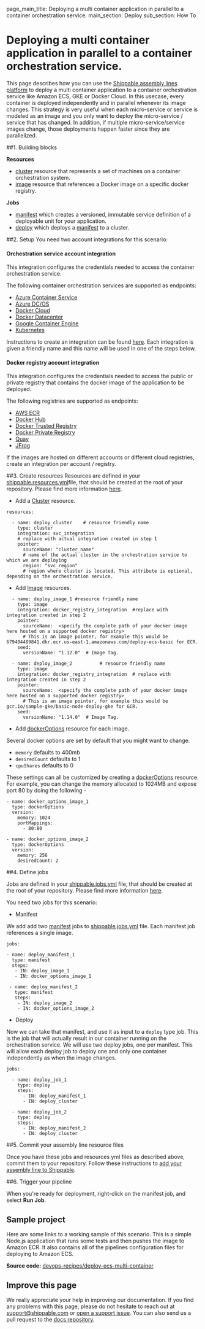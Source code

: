 page_main_title: Deploying a multi container application in parallel to a container orchestration service.
main_section: Deploy
sub_section: How To

# Deploying a multi container application in parallel to a container orchestration service.

This page describes how you can use the [Shippable assembly lines platform](/platform/overview/) to deploy a multi container application to a container orchestration service like Amazon ECS, GKE or Docker Cloud. In this usecase, every container is deployed independently and in parallel whenever its image changes. This strategy is very useful when each micro-service or service is modeled as an image and you only want to deploy the micro-service / service that has changed. In addition, if multiple micro-service/service images change, those deployments happen faster since they are parallelized.

##1. Building blocks

**Resources**

- [cluster](/platform/workflow/resource/cluster/) resource that represents a set of machines on a container orchestration system.
- [image](/platform/workflow/resource/image/) resource that references a Docker image on a specific docker registry.

**Jobs**

- [manifest](/platform/workflow/job/manifest/) which creates a versioned, immutable service definition of a deployable unit for your application.
- [deploy](/platform/workflow/job/deploy/) which deploys a [manifest](/platform/workflow/job/manifest/) to a cluster.

##2. Setup
You need two account integrations for this scenario:

#### Orchestration service account integration
This integration configures the credentials needed to access the container orchestration service.

The following container orchestration services are supported as endpoints:

- [Azure Container Service](/platform/integration/azure-dcos)
- [Azure DC/OS](/platform/integration/azure-dcos)
- [Docker Cloud](/platform/integration/docker-cloud)
- [Docker Datacenter](/platform/integration/docker-datacenter)
- [Google Container Engine](/platform/integration/gke)
- [Kubernetes](/platform/integration/kubernetes)

Instructions to create an integration can be found [here](http://docs.shippable.com/platform/tutorial/integration/howto-crud-integration/). Each integration is given a
friendly name and this name will be used in one of the steps below.

#### Docker registry account integration
This integration configures the credentials needed to access the public or private registry that contains the docker image of the application to be deployed.  

The following registries are supported as endpoints:

- [AWS ECR](/platform/integration/aws-ecr)
- [Docker Hub](/platform/integration/docker-hub)
- [Docker Trusted Registry](/platform/integration/docker-trusted-registry)
- [Docker Private Registry](/platform/integration/docker-private-registry)
- [Quay](/platform/integration/quay)
- [JFrog](/platform/integration/jfrog-artifactory)

If the images are hosted on different accounts or different cloud registries, create an integration per account / registry.

##3. Create resources
Resources are defined in your [shippable.resources.yml](/platform/tutorial/workflow/shippable-resources-yml/)file, that should be created at the root of your repository. Please find more information [here](/deploy/configuration/).

- Add a [Cluster](/platform/workflow/resource/cluster/) resource.
```
resources:

  - name: deploy_cluster    # resource friendly name
    type: cluster
    integration: svc_integration  
    # replace with actual integration created in step 1          
    pointer:
      sourceName: "cluster_name"
      # name of the actual cluster in the orchestration service to which we are deploying
      region: "svc_region"
      # region where cluster is located. This attribute is optional, depending on the orchestration service.
```

- Add [Image](/platform/workflow/resource/image/) resources.

```
  - name: deploy_image_1 #resource friendly name
    type: image
    integration: docker_registry_integration  #replace with integration created in step 2          
    pointer:
      sourceName:  <specify the complete path of your docker image here hosted on a supported docker registry>
      # This is an image pointer, for example this would be 679404489841.dkr.ecr.us-east-1.amazonaws.com/deploy-ecs-basic for ECR.
    seed:
      versionName: "1.12.0"  # Image Tag.

  - name: deploy_image_2          # resource friendly name
    type: image
    integration: docker_registry_integration  # replace with integration created in step 2          
    pointer:
      sourceName:  <specify the complete path of your docker image here hosted on a supported docker registry>
      # This is an image pointer, for example this would be gcr.io/sample-gke/basic-node-deploy-gke for GCR.
    seed:
      versionName: "1.14.0"  # Image Tag.
```

- Add [dockerOptions](/platform/workflow/resource/dockeroptions/#dockeroptions) resource for each image.

Several docker options are set by default that you might want to change.

- `memory` defaults to 400mb
- `desiredCount` defaults to 1
- `cpuShares` defaults to 0

These settings can all be customized by creating a [dockerOptions](/platform/workflow/resource/dockeroptions/#dockeroptions) resource. For example, you can change the memory allocated to 1024MB and expose port 80 by doing the following -

```
- name: docker_options_image_1
  type: dockerOptions
  version:
    memory: 1024
    portMappings:
      - 80:80

- name: docker_options_image_2
  type: dockerOptions
  version:
    memory: 256
    desiredCount: 2
```

##4. Define jobs

Jobs are defined in your [shippable.jobs.yml](/platform/tutorial/workflow/shippable-jobs-yml/) file, that should be created at the root of your repository. Please find more information [here](/deploy/configuration/).

You need two jobs for this scenario:

- Manifest

We add add two [manifest](/platform/workflow/job/manifest/) jobs to [shippable.jobs.yml](/platform/tutorial/workflow/shippable-jobs-yml/) file. Each manifest job references a single image.

```
jobs:

- name: deploy_manifest_1
  type: manifest
  steps:
   - IN: deploy_image_1
   - IN: docker_options_image_1

 - name: deploy_manifest_2
   type: manifest
   steps:
    - IN: deploy_image_2
    - IN: docker_options_image_2
```

- Deploy

Now we can take that manifest, and use it as input to a `deploy` type job.  This is the job that will actually result in our container running on the orchestration service. We will use two deploy jobs, one per manifest. This will allow each deploy job to deploy one and only one container independently as when the image changes.

```
jobs:

  - name: deploy_job_1
    type: deploy
    steps:
      - IN: deploy_manifest_1
      - IN: deploy_cluster

  - name: deploy_job_2
    type: deploy
    steps:
      - IN: deploy_manifest_2
      - IN: deploy_cluster
```

##5. Commit your assembly line resource files

Once you have these jobs and resources yml files as described above, commit them to your repository. Follow these instructions to [add your assembly line to Shippable](/platform/tutorial/workflow/crud-syncrepo/).

##6. Trigger your pipeline

When you're ready for deployment, right-click on the manifest job, and select **Run Job**.


## Sample project

Here are some links to a working sample of this scenario. This is a simple Node.js application that runs some tests and then pushes
the image to Amazon ECR. It also contains all of the pipelines configuration files for deploying to Amazon ECS.

**Source code:**  [devops-recipes/deploy-ecs-multi-container](https://github.com/devops-recipes/deploy-ecs-multi-container)

## Improve this page

We really appreciate your help in improving our documentation. If you find any problems with this page, please do not hesitate to reach out at [support@shippable.com](mailto:support@shippable.com) or [open a support issue](https://www.github.com/Shippable/support/issues). You can also send us a pull request to the [docs repository](https://www.github.com/Shippable/docs).
